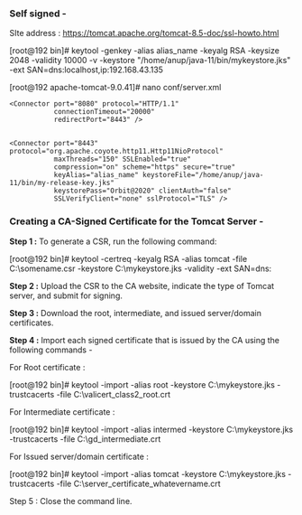### Self signed - 

SIte address : https://tomcat.apache.org/tomcat-8.5-doc/ssl-howto.html

[root@192 bin]# keytool -genkey -alias alias_name -keyalg RSA -keysize 2048 -validity 10000 -v -keystore "/home/anup/java-11/bin/mykeystore.jks" -ext SAN=dns:localhost,ip:192.168.43.135


[root@192 apache-tomcat-9.0.41]# nano conf/server.xml

    <Connector port="8080" protocol="HTTP/1.1"
               connectionTimeout="20000"
               redirectPort="8443" />
 

    <Connector port="8443" protocol="org.apache.coyote.http11.Http11NioProtocol"
               maxThreads="150" SSLEnabled="true"
               compression="on" scheme="https" secure="true"
               keyAlias="alias_name" keystoreFile="/home/anup/java-11/bin/my-release-key.jks"
               keystorePass="Orbit@2020" clientAuth="false"
               SSLVerifyClient="none" sslProtocol="TLS" />


### Creating a CA-Signed Certificate for the Tomcat Server - 


**Step 1 :** To generate a CSR, run the following command:

[root@192 bin]# keytool -certreq -keyalg RSA -alias tomcat -file C:\somename.csr -keystore C:\mykeystore.jks -validity <daysValid> -ext SAN=dns:<domainname>


**Step 2 :** Upload the CSR to the CA website, indicate the type of Tomcat server, and submit for signing.


**Step 3 :** Download the root, intermediate, and issued server/domain certificates.


**Step  4 :** Import each signed certificate that is issued by the CA using the following commands - 

For Root certificate : 

[root@192 bin]# keytool -import -alias root -keystore C:\mykeystore.jks -trustcacerts -file C:\valicert_class2_root.crt

For Intermediate certificate : 

[root@192 bin]# keytool -import -alias intermed -keystore C:\mykeystore.jks -trustcacerts -file C:\gd_intermediate.crt

For Issued server/domain certificate : 

[root@192 bin]# keytool -import -alias tomcat -keystore C:\mykeystore.jks -trustcacerts -file C:\server_certificate_whatevername.crt


Step 5 : Close the command line.
